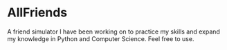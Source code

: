 # AllFriends
A friend simulator I have been working on to practice my skills and expand my knowledge in Python and Computer Science. Feel free to use.
